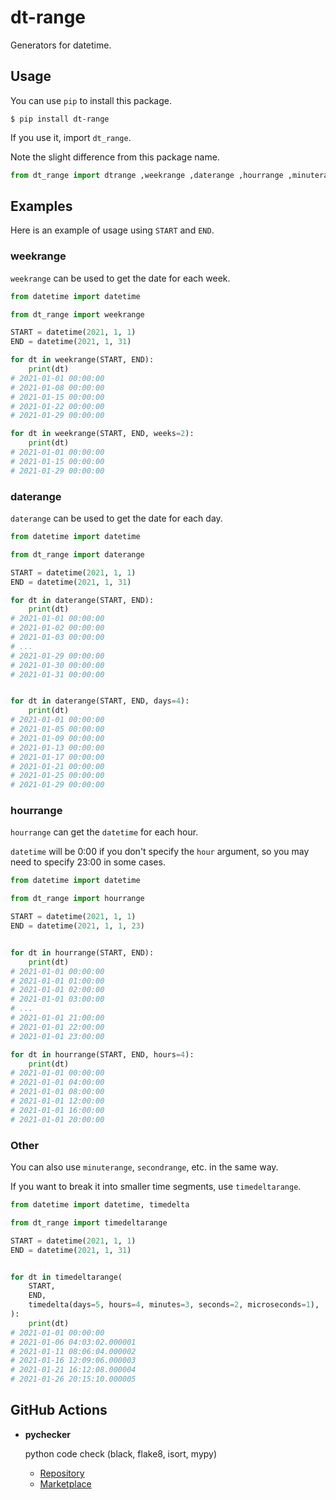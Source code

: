 # dt-range

Generators for datetime.

## Usage

You can use `pip` to install this package.

```shell
$ pip install dt-range
```

If you use it, import `dt_range`.

Note the slight difference from this package name.

```python
from dt_range import dtrange ,weekrange ,daterange ,hourrange ,minuterange ,secondrange ,millisecondrange ,microsecondrange ,timedeltarange
```

## Examples

Here is an example of usage using `START` and `END`.

### weekrange

`weekrange` can be used to get the date for each week.

```python
from datetime import datetime

from dt_range import weekrange

START = datetime(2021, 1, 1)
END = datetime(2021, 1, 31)

for dt in weekrange(START, END):
    print(dt)
# 2021-01-01 00:00:00
# 2021-01-08 00:00:00
# 2021-01-15 00:00:00
# 2021-01-22 00:00:00
# 2021-01-29 00:00:00

for dt in weekrange(START, END, weeks=2):
    print(dt)
# 2021-01-01 00:00:00
# 2021-01-15 00:00:00
# 2021-01-29 00:00:00
```

### daterange

`daterange` can be used to get the date for each day.

```python
from datetime import datetime

from dt_range import daterange

START = datetime(2021, 1, 1)
END = datetime(2021, 1, 31)

for dt in daterange(START, END):
    print(dt)
# 2021-01-01 00:00:00
# 2021-01-02 00:00:00
# 2021-01-03 00:00:00
# ...
# 2021-01-29 00:00:00
# 2021-01-30 00:00:00
# 2021-01-31 00:00:00


for dt in daterange(START, END, days=4):
    print(dt)
# 2021-01-01 00:00:00
# 2021-01-05 00:00:00
# 2021-01-09 00:00:00
# 2021-01-13 00:00:00
# 2021-01-17 00:00:00
# 2021-01-21 00:00:00
# 2021-01-25 00:00:00
# 2021-01-29 00:00:00
```

### hourrange

`hourrange` can get the `datetime` for each hour.

`datetime` will be 0:00 if you don't specify the `hour` argument, so you may need to specify 23:00 in some cases.

```python
from datetime import datetime

from dt_range import hourrange

START = datetime(2021, 1, 1)
END = datetime(2021, 1, 1, 23)


for dt in hourrange(START, END):
    print(dt)
# 2021-01-01 00:00:00
# 2021-01-01 01:00:00
# 2021-01-01 02:00:00
# 2021-01-01 03:00:00
# ...
# 2021-01-01 21:00:00
# 2021-01-01 22:00:00
# 2021-01-01 23:00:00

for dt in hourrange(START, END, hours=4):
    print(dt)
# 2021-01-01 00:00:00
# 2021-01-01 04:00:00
# 2021-01-01 08:00:00
# 2021-01-01 12:00:00
# 2021-01-01 16:00:00
# 2021-01-01 20:00:00
```

### Other

You can also use `minuterange`, `secondrange`, etc. in the same way.

If you want to break it into smaller time segments, use `timedeltarange`.

```python
from datetime import datetime, timedelta

from dt_range import timedeltarange

START = datetime(2021, 1, 1)
END = datetime(2021, 1, 31)


for dt in timedeltarange(
    START,
    END,
    timedelta(days=5, hours=4, minutes=3, seconds=2, microseconds=1),
):
    print(dt)
# 2021-01-01 00:00:00
# 2021-01-06 04:03:02.000001
# 2021-01-11 08:06:04.000002
# 2021-01-16 12:09:06.000003
# 2021-01-21 16:12:08.000004
# 2021-01-26 20:15:10.000005
```

## GitHub Actions

- **pychecker**

  python code check (black, flake8, isort, mypy)
  - [Repository](https://github.com/nanato12/pychecker)
  - [Marketplace](https://github.com/marketplace/actions/pychecker)

